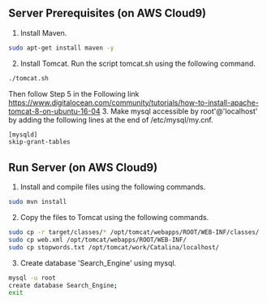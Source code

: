 ## Server Prerequisites (on AWS Cloud9)
1. Install Maven.
```sh
sudo apt-get install maven -y
```
2. Install Tomcat.
Run the script tomcat.sh using the following command.
```sh
./tomcat.sh
```
Then follow Step 5 in the Following link https://www.digitalocean.com/community/tutorials/how-to-install-apache-tomcat-8-on-ubuntu-16-04
3. Make mysql accessible by root'@'localhost' by adding the following lines at the end of /etc/mysql/my.cnf.
```sh
[mysqld]
skip-grant-tables
```
## Run Server (on AWS Cloud9)
1. Install and compile files using the following commands.
```sh
sudo mvn install 
```
2. Copy the files to Tomcat using the following commands.
```sh
sudo cp -r target/classes/* /opt/tomcat/webapps/ROOT/WEB-INF/classes/
sudo cp web.xml /opt/tomcat/webapps/ROOT/WEB-INF/
sudo cp stopwords.txt /opt/tomcat/work/Catalina/localhost/
```
3. Create database 'Search_Engine' using mysql.
```sh
mysql -u root
create database Search_Engine;
exit
```
